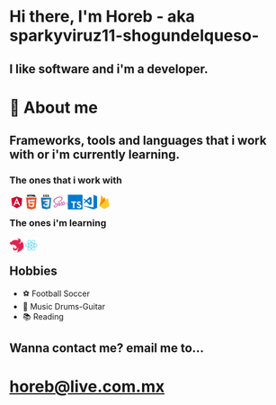 # Hi there, I'm Horeb - aka sparkyviruz11-shogundelqueso-

## I like software and i'm a developer.

# 🤠 About me

## Frameworks, tools and languages that i work with or i'm currently learning.
### The ones that i work with


[<img align="left" alt="JavaScript" width="26px" src="https://raw.githubusercontent.com/github/explore/80688e429a7d4ef2fca1e82350fe8e3517d3494d/topics/angular/angular.png" />][ANGULAR]
[<img align="left" alt="HTML5" width="26px" src="https://raw.githubusercontent.com/github/explore/80688e429a7d4ef2fca1e82350fe8e3517d3494d/topics/html/html.png" />][HTML]
[<img align="left" alt="CSS3" width="26px" src="https://raw.githubusercontent.com/github/explore/80688e429a7d4ef2fca1e82350fe8e3517d3494d/topics/css/css.png" />][CSS]
[<img align="left" alt="Sass" width="26px" src="https://raw.githubusercontent.com/github/explore/80688e429a7d4ef2fca1e82350fe8e3517d3494d/topics/sass/sass.png" />][SASS]
[<img align="left" alt="JavaScript" width="26px" src="https://raw.githubusercontent.com/github/explore/80688e429a7d4ef2fca1e82350fe8e3517d3494d/topics/typescript/typescript.png" />][TYPESCRIPT]
[<img align="left" alt="Visual Studio Code" width="26px" src="https://raw.githubusercontent.com/github/explore/80688e429a7d4ef2fca1e82350fe8e3517d3494d/topics/visual-studio-code/visual-studio-code.png" />][VSCODEDOWN]
[<img align="left" alt="Visual Studio Code" width="26px" src="https://raw.githubusercontent.com/github/explore/80688e429a7d4ef2fca1e82350fe8e3517d3494d/topics/firebase/firebase.png" />][FIREBASE]

<br />

### The ones i'm learning

[<img align="left" alt="Visual Studio Code" width="26px" src="https://raw.githubusercontent.com/github/explore/37c71fdca4e12086faf8c7009793d2eb588c914e/topics/nestjs/nestjs.png" />][NESTJS]
[<img align="left" alt="Visual Studio Code" width="26px" src="https://raw.githubusercontent.com/github/explore/80688e429a7d4ef2fca1e82350fe8e3517d3494d/topics/react/react.png" />][REACT]

<br />

## Hobbies

- ⚽ Football Soccer
- 🎸 Music Drums-Guitar
- 📚 Reading

## Wanna contact me? email me to...
# horeb@live.com.mx

[VSCODEDOWN]: https://code.visualstudio.com/download
[HTML]: https://www.w3schools.com/html/
[CSS]: https://www.w3schools.com/css/
[SASS]: https://sass-lang.com/
[TYPESCRIPT]: https://www.typescriptlang.org/
[ANGULAR]: https://cli.angular.io/
[FIREBASE]: https://firebase.com/
[NESTJS]: https://nestjs.com/
[REACT]: https://reactjs.org/
